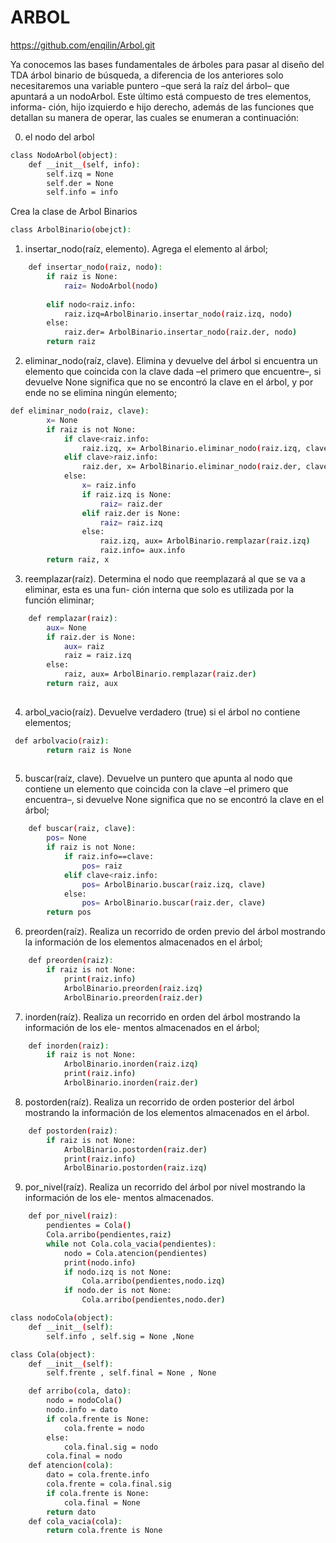 # ARBOL

https://github.com/enqilin/Arbol.git



Ya conocemos las bases fundamentales de árboles para pasar al diseño del TDA árbol binario de búsqueda, a diferencia de los anteriores solo necesitaremos una variable puntero –que será la raíz del árbol– que apuntará a un nodoArbol. Este último está compuesto de tres elementos, informa- ción, hijo izquierdo e hijo derecho, además de las funciones que detallan su manera de operar, las cuales se enumeran a continuación:

0. el nodo del arbol

```bash
class NodoArbol(object):
    def __init__(self, info):
        self.izq = None
        self.der = None
        self.info = info
```
Crea la clase de Arbol Binarios
```bash
class ArbolBinario(obejct):
```
1.	insertar_nodo(raíz, elemento). Agrega el elemento al árbol;

```bash
    def insertar_nodo(raiz, nodo):
        if raiz is None:
            raiz= NodoArbol(nodo)
        
        elif nodo<raiz.info:
            raiz.izq=ArbolBinario.insertar_nodo(raiz.izq, nodo)
        else:
            raiz.der= ArbolBinario.insertar_nodo(raiz.der, nodo)
        return raiz
```

2.	eliminar_nodo(raíz, clave). Elimina y devuelve del árbol si encuentra un elemento que coincida con la clave dada –el primero que encuentre–, si devuelve None significa que no se encontró la clave en el árbol, y por ende no se elimina ningún elemento;


```bash
def eliminar_nodo(raiz, clave):
        x= None
        if raiz is not None:
            if clave<raiz.info:
                raiz.izq, x= ArbolBinario.eliminar_nodo(raiz.izq, clave)
            elif clave>raiz.info:
                raiz.der, x= ArbolBinario.eliminar_nodo(raiz.der, clave)
            else:
                x= raiz.info
                if raiz.izq is None:
                    raiz= raiz.der
                elif raiz.der is None:
                    raiz= raiz.izq
                else:
                    raiz.izq, aux= ArbolBinario.remplazar(raiz.izq)
                    raiz.info= aux.info
        return raiz, x
```

3.	reemplazar(raíz). Determina el nodo que reemplazará al que se va a eliminar, esta es una fun- ción interna que solo es utilizada por la función eliminar;
 

```bash
    def remplazar(raiz):
        aux= None
        if raiz.der is None:
            aux= raiz
            raiz = raiz.izq
        else:
            raiz, aux= ArbolBinario.remplazar(raiz.der)
        return raiz, aux
    
```

4.	arbol_vacio(raíz). Devuelve verdadero (true) si el árbol no contiene elementos;

```bash
 def arbolvacio(raiz):
        return raiz is None
    
```
5.	buscar(raíz, clave). Devuelve un puntero que apunta al nodo que contiene un elemento que coincida con la clave –el primero que encuentra–, si devuelve None significa que no se encontró la clave en el árbol;

```bash
    def buscar(raiz, clave):
        pos= None
        if raiz is not None:
            if raiz.info==clave:
                pos= raiz
            elif clave<raiz.info:
                pos= ArbolBinario.buscar(raiz.izq, clave)
            else:
                pos= ArbolBinario.buscar(raiz.der, clave)
        return pos
```
6.	preorden(raíz). Realiza un recorrido de orden previo del árbol mostrando la información de los elementos almacenados en el árbol;

```bash
    def preorden(raiz):
        if raiz is not None:
            print(raiz.info)
            ArbolBinario.preorden(raiz.izq)
            ArbolBinario.preorden(raiz.der)
```
7.	inorden(raíz). Realiza un recorrido en orden del árbol mostrando la información de los ele- mentos almacenados en el árbol;

```bash
    def inorden(raiz):
        if raiz is not None:
            ArbolBinario.inorden(raiz.izq)
            print(raiz.info)
            ArbolBinario.inorden(raiz.der)
```
8.	postorden(raíz). Realiza un recorrido de orden posterior del árbol mostrando la información de los elementos almacenados en el árbol.

```bash
    def postorden(raiz):
        if raiz is not None:
            ArbolBinario.postorden(raiz.der)
            print(raiz.info)
            ArbolBinario.postorden(raiz.izq)
```
9.	por_nivel(raíz). Realiza un recorrido del árbol por nivel mostrando la información de los ele- mentos almacenados.

```bash
    def por_nivel(raiz):
        pendientes = Cola()
        Cola.arribo(pendientes,raiz)
        while not Cola.cola_vacia(pendientes):
            nodo = Cola.atencion(pendientes)
            print(nodo.info)
            if nodo.izq is not None:
                Cola.arribo(pendientes,nodo.izq)
            if nodo.der is not None:
                Cola.arribo(pendientes,nodo.der)

class nodoCola(object):
    def __init__(self):
        self.info , self.sig = None ,None

class Cola(object):
    def __init__(self):
        self.frente , self.final = None , None

    def arribo(cola, dato):
        nodo = nodoCola()
        nodo.info = dato
        if cola.frente is None:
            cola.frente = nodo
        else:
            cola.final.sig = nodo
        cola.final = nodo
    def atencion(cola):
        dato = cola.frente.info
        cola.frente = cola.final.sig
        if cola.frente is None:
            cola.final = None
        return dato
    def cola_vacia(cola):
        return cola.frente is None
```